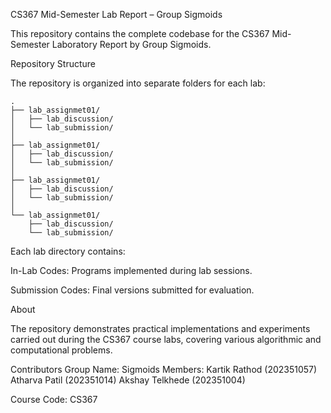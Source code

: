 CS367 Mid-Semester Lab Report – Group Sigmoids

This repository contains the complete codebase for the CS367 Mid-Semester Laboratory Report by Group Sigmoids.

Repository Structure

The repository is organized into separate folders for each lab:
```
.
├── lab_assignmet01/
│   ├── lab_discussion/
│   └── lab_submission/
│
├── lab_assignmet01/
│   ├── lab_discussion/
│   └── lab_submission/
│
├── lab_assignmet01/
│   ├── lab_discussion/
│   └── lab_submission/
│
└── lab_assignmet01/
    ├── lab_discussion/
    └── lab_submission/

```
Each lab directory contains:

In-Lab Codes: Programs implemented during lab sessions.

Submission Codes: Final versions submitted for evaluation.

About

The repository demonstrates practical implementations and experiments carried out during the CS367 course labs, covering various algorithmic and computational problems.

Contributors
Group Name: Sigmoids
Members:
Kartik Rathod (202351057)
Atharva Patil (202351014)
Akshay Telkhede (202351004)

Course Code: CS367
